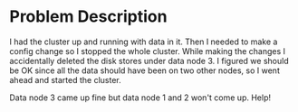# Problem Description

I had the cluster up and running with data in it.  Then I needed to make a
config change so I stopped the whole cluster.  While making the changes
I accidentally deleted the disk stores under data node 3.  I figured we should
be OK since all the data should have been on two other nodes, so I went
ahead and started the cluster.

Data node 3 came up fine but data node 1 and 2 won't come up.  Help!
